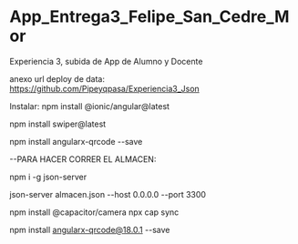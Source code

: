 # App_Entrega3_Felipe_San_Cedre_Mor
Experiencia 3, subida de App de Alumno y Docente

anexo url deploy de data: https://github.com/Pipeyqpasa/Experiencia3_Json

Instalar: npm install @ionic/angular@latest

npm install swiper@latest

npm install angularx-qrcode --save

--PARA HACER CORRER EL ALMACEN:

npm i -g json-server

json-server almacen.json --host 0.0.0.0 --port 3300

npm install @capacitor/camera npx cap sync

npm install angularx-qrcode@18.0.1 --save
